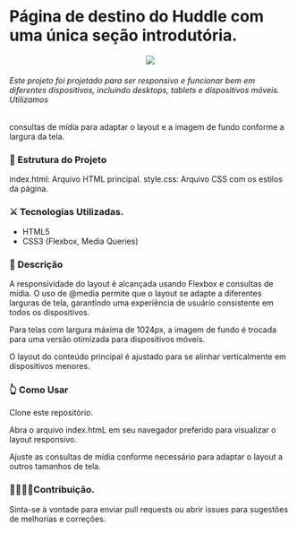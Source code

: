 # Página de destino do Huddle com uma única seção introdutória.

<div align="center">
  <img src="https://github.com/user-attachments/assets/a20df34c-2ee3-4276-8ec8-60ed8d8e0b55"/>
</div>

###### Este projeto foi projetado para ser responsivo e funcionar bem em diferentes dispositivos, incluindo desktops, tablets e dispositivos móveis. Utilizamos 
consultas de mídia para adaptar o layout e a imagem de fundo conforme a largura da tela.


### 🧱 Estrutura do Projeto
index.html: Arquivo HTML principal.
style.css: Arquivo CSS com os estilos da página.

### ⚔️ Tecnologias Utilizadas.
- HTML5
- CSS3 (Flexbox, Media Queries)
  
### 🧾 Descrição
A responsividade do layout é alcançada usando Flexbox e consultas de mídia. O uso de @media permite que o layout se adapte a diferentes larguras de tela, garantindo
uma experiência de usuário consistente em todos os dispositivos.

Para telas com largura máxima de 1024px, a imagem de fundo é trocada para uma versão otimizada para dispositivos móveis.

O layout do conteúdo principal é ajustado para se alinhar verticalmente em dispositivos menores.

### 👆 Como Usar
Clone este repositório.

Abra o arquivo index.htmL em seu navegador preferido para visualizar o layout responsivo.

Ajuste as consultas de mídia conforme necessário para adaptar o layout a outros tamanhos de tela.

### 🫱🏼‍🫲🏼Contribuição.
Sinta-se à vontade para enviar pull requests ou abrir issues para sugestões de melhorias e correções.

